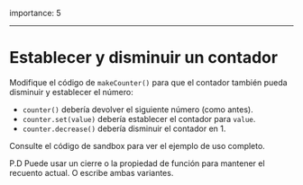importance: 5

---

# Establecer y disminuir un contador

Modifique el código de `makeCounter()` para que el contador también pueda disminuir y establecer el número:

- `counter()` debería devolver el siguiente número (como antes).
- `counter.set(value)` debería establecer el contador  para  `value`.
- `counter.decrease()` debería disminuir el contador en 1.

Consulte el código de sandbox para ver el ejemplo de uso completo.

P.D Puede usar un cierre o la propiedad de función para mantener el recuento actual. O escribe ambas variantes.
